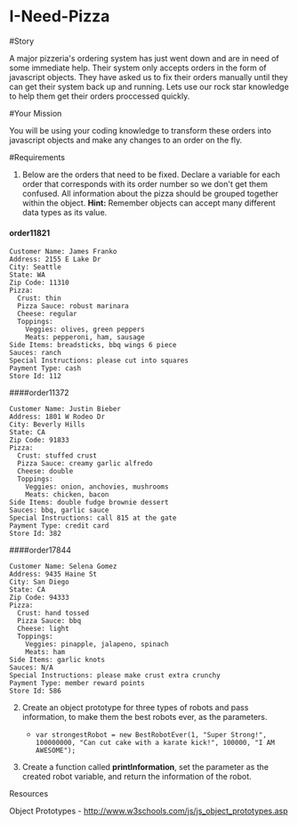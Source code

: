 # I-Need-Pizza

#Story

A major pizzeria's ordering system has just went down and are in need of some immediate help. Their system only accepts orders in the form of javascript objects. They have asked us to fix their orders manually until they can get their system back up and running. Lets use our rock star knowledge to help them get their orders proccessed quickly.

#Your Mission

You will be using your coding knowledge to transform these orders into javascript objects and make any changes to an order on the fly. 

#Requirements

1. Below are the orders that need to be fixed. Declare a variable for each order that corresponds with its order number so we don't get them confused. All information about the pizza should be grouped together within the object. **Hint:** Remember objects can accept many different data types as its value.
  
#### order11821
```
Customer Name: James Franko                                                         
Address: 2155 E Lake Dr
City: Seattle
State: WA
Zip Code: 11310
Pizza:
  Crust: thin
  Pizza Sauce: robust marinara
  Cheese: regular
  Toppings:
    Veggies: olives, green peppers
    Meats: pepperoni, ham, sausage
Side Items: breadsticks, bbq wings 6 piece
Sauces: ranch
Special Instructions: please cut into squares
Payment Type: cash
Store Id: 112
```

####order11372
```
Customer Name: Justin Bieber                                                        
Address: 1801 W Rodeo Dr
City: Beverly Hills
State: CA
Zip Code: 91833
Pizza:
  Crust: stuffed crust
  Pizza Sauce: creamy garlic alfredo  
  Cheese: double
  Toppings:
    Veggies: onion, anchovies, mushrooms
    Meats: chicken, bacon
Side Items: double fudge brownie dessert
Sauces: bbq, garlic sauce
Special Instructions: call 815 at the gate
Payment Type: credit card
Store Id: 382
```
####order17844
```
Customer Name: Selena Gomez                                                        
Address: 9435 Haine St
City: San Diego
State: CA
Zip Code: 94333
Pizza:
  Crust: hand tossed
  Pizza Sauce: bbq 
  Cheese: light
  Toppings:
    Veggies: pinapple, jalapeno, spinach
    Meats: ham
Side Items: garlic knots
Sauces: N/A
Special Instructions: please make crust extra crunchy
Payment Type: member reward points
Store Id: 586
```


2. Create an object prototype for three types of robots and pass information, to make them the best robots ever, as the parameters.
    + `var strongestRobot = new BestRobotEver(1, "Super Strong!", 100000000, "Can cut cake with a karate kick!", 100000, "I AM AWESOME");`

3. Create a function called **printInformation**, set the parameter as the created robot variable, and return the information of the robot.

Resources

Object Prototypes - http://www.w3schools.com/js/js_object_prototypes.asp

